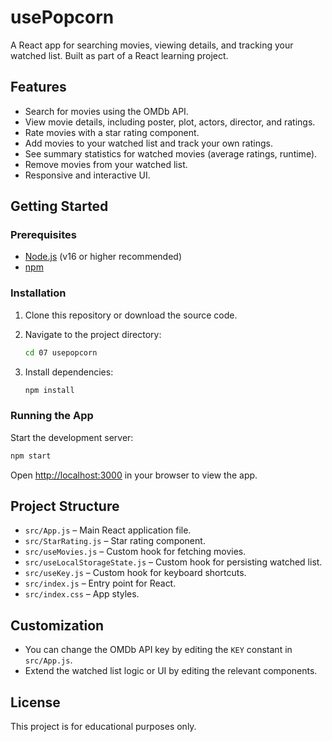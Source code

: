 # usePopcorn

A React app for searching movies, viewing details, and tracking your watched list. Built as part of a React learning project.

## Features

- Search for movies using the OMDb API.
- View movie details, including poster, plot, actors, director, and ratings.
- Rate movies with a star rating component.
- Add movies to your watched list and track your own ratings.
- See summary statistics for watched movies (average ratings, runtime).
- Remove movies from your watched list.
- Responsive and interactive UI.

## Getting Started

### Prerequisites

- [Node.js](https://nodejs.org/) (v16 or higher recommended)
- [npm](https://www.npmjs.com/)

### Installation

1. Clone this repository or download the source code.
2. Navigate to the project directory:

   ```bash
   cd 07 usepopcorn
   ```

3. Install dependencies:

   ```bash
   npm install
   ```

### Running the App

Start the development server:

```bash
npm start
```

Open [http://localhost:3000](http://localhost:3000) in your browser to view the app.

## Project Structure

- `src/App.js` – Main React application file.
- `src/StarRating.js` – Star rating component.
- `src/useMovies.js` – Custom hook for fetching movies.
- `src/useLocalStorageState.js` – Custom hook for persisting watched list.
- `src/useKey.js` – Custom hook for keyboard shortcuts.
- `src/index.js` – Entry point for React.
- `src/index.css` – App styles.

## Customization

- You can change the OMDb API key by editing the `KEY` constant in `src/App.js`.
- Extend the watched list logic or UI by editing the relevant components.

## License

This project is for educational purposes only.